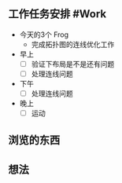 ## 工作任务安排 #Work
- 今天的3个 Frog
	- 完成拓扑图的连线优化工作
- 早上
	- [ ] 验证下布局是不是还有问题
	- [ ] 处理连线问题
- 下午
	- [ ] 处理连线问题
- 晚上
	- [ ] 运动
## 浏览的东西

## 想法